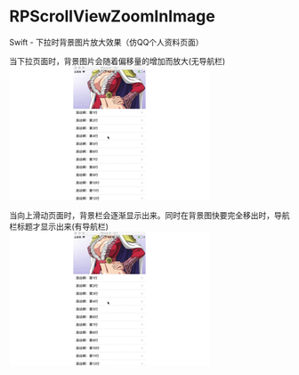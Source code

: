 # RPScrollViewZoomInImage

Swift - 下拉时背景图片放大效果（仿QQ个人资料页面）

当下拉页面时，背景图片会随着偏移量的增加而放大(无导航栏)
![image](https://github.com/gongyuhonglou/RPScrollViewZoomInImage/blob/master/RPScrollViewZoomInImage/无导航栏.gif)

当向上滑动页面时，背景栏会逐渐显示出来。同时在背景图快要完全移出时，导航栏标题才显示出来(有导航栏)
![image](https://github.com/gongyuhonglou/RPScrollViewZoomInImage/blob/master/RPScrollViewZoomInImage/有导航栏.gif)
